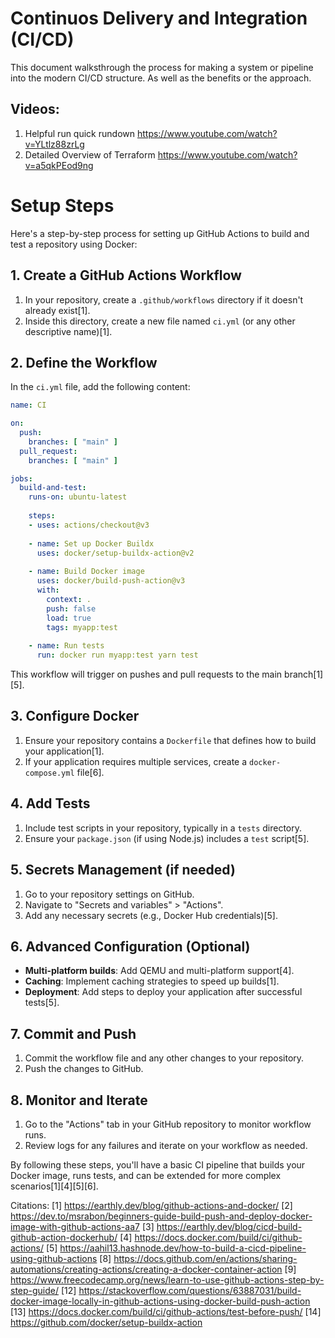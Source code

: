 # Continuos Delivery and Integration (CI/CD)
This document walksthrough the process for making a system or pipeline into the modern CI/CD structure. As well as the benefits or the approach.

## Videos:
1. Helpful run quick rundown
https://www.youtube.com/watch?v=YLtlz88zrLg
2. Detailed Overview of Terraform
https://www.youtube.com/watch?v=a5qkPEod9ng

# Setup Steps
Here's a step-by-step process for setting up GitHub Actions to build and test a repository using Docker:

## 1. Create a GitHub Actions Workflow

1. In your repository, create a `.github/workflows` directory if it doesn't already exist[1].
2. Inside this directory, create a new file named `ci.yml` (or any other descriptive name)[1].

## 2. Define the Workflow

In the `ci.yml` file, add the following content:

```yaml
name: CI

on:
  push:
    branches: [ "main" ]
  pull_request:
    branches: [ "main" ]

jobs:
  build-and-test:
    runs-on: ubuntu-latest
    
    steps:
    - uses: actions/checkout@v3
    
    - name: Set up Docker Buildx
      uses: docker/setup-buildx-action@v2
    
    - name: Build Docker image
      uses: docker/build-push-action@v3
      with:
        context: .
        push: false
        load: true
        tags: myapp:test
    
    - name: Run tests
      run: docker run myapp:test yarn test
```

This workflow will trigger on pushes and pull requests to the main branch[1][5].

## 3. Configure Docker

1. Ensure your repository contains a `Dockerfile` that defines how to build your application[1].
2. If your application requires multiple services, create a `docker-compose.yml` file[6].

## 4. Add Tests

1. Include test scripts in your repository, typically in a `tests` directory.
2. Ensure your `package.json` (if using Node.js) includes a `test` script[5].

## 5. Secrets Management (if needed)

1. Go to your repository settings on GitHub.
2. Navigate to "Secrets and variables" > "Actions".
3. Add any necessary secrets (e.g., Docker Hub credentials)[5].

## 6. Advanced Configuration (Optional)

- **Multi-platform builds**: Add QEMU and multi-platform support[4].
- **Caching**: Implement caching strategies to speed up builds[1].
- **Deployment**: Add steps to deploy your application after successful tests[5].

## 7. Commit and Push

1. Commit the workflow file and any other changes to your repository.
2. Push the changes to GitHub.

## 8. Monitor and Iterate

1. Go to the "Actions" tab in your GitHub repository to monitor workflow runs.
2. Review logs for any failures and iterate on your workflow as needed.

By following these steps, you'll have a basic CI pipeline that builds your Docker image, runs tests, and can be extended for more complex scenarios[1][4][5][6].

Citations:
[1] https://earthly.dev/blog/github-actions-and-docker/
[2] https://dev.to/msrabon/beginners-guide-build-push-and-deploy-docker-image-with-github-actions-aa7
[3] https://earthly.dev/blog/cicd-build-github-action-dockerhub/
[4] https://docs.docker.com/build/ci/github-actions/
[5] https://aahil13.hashnode.dev/how-to-build-a-cicd-pipeline-using-github-actions
[8] https://docs.github.com/en/actions/sharing-automations/creating-actions/creating-a-docker-container-action
[9] https://www.freecodecamp.org/news/learn-to-use-github-actions-step-by-step-guide/
[12] https://stackoverflow.com/questions/63887031/build-docker-image-locally-in-github-actions-using-docker-build-push-action
[13] https://docs.docker.com/build/ci/github-actions/test-before-push/
[14] https://github.com/docker/setup-buildx-action